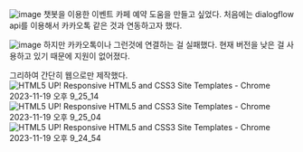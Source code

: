 ![image](https://github.com/Hyewon-sungshin/web2/assets/90436200/1c8ddea2-3eb9-48fe-9399-0b11033d5fd2)
챗봇을 이용한 이벤트 카페 예약 도움을 만들고 싶었다. 처음에는 dialogflow api를 이용해서 카카오톡 같은 것과 연동하고자 했다.

![image](https://github.com/Hyewon-sungshin/web2/assets/90436200/ea743c56-cee2-4ac3-ac4b-3f12c27a7e61)
하지만 카카오톡이나 그런것에 연결하는 걸 실패했다. 현재 버전을 낮은 걸 사용하고 있기 때문에 지원이 없어졌다.

그리하여 간단히 웹으로만 제작했다. 
![HTML5 UP! Responsive HTML5 and CSS3 Site Templates - Chrome 2023-11-19 오후 9_25_14](https://github.com/Hyewon-sungshin/web2/assets/90436200/5b83efd4-13fa-4778-af86-9bd1f768c4b2)
![HTML5 UP! Responsive HTML5 and CSS3 Site Templates - Chrome 2023-11-19 오후 9_25_04](https://github.com/Hyewon-sungshin/web2/assets/90436200/bfcd40dc-3f91-4f10-b73a-e06b782034fc)
![HTML5 UP! Responsive HTML5 and CSS3 Site Templates - Chrome 2023-11-19 오후 9_24_54](https://github.com/Hyewon-sungshin/web2/assets/90436200/8de5e9dd-8213-48b7-9402-abc42b7c93d2)
